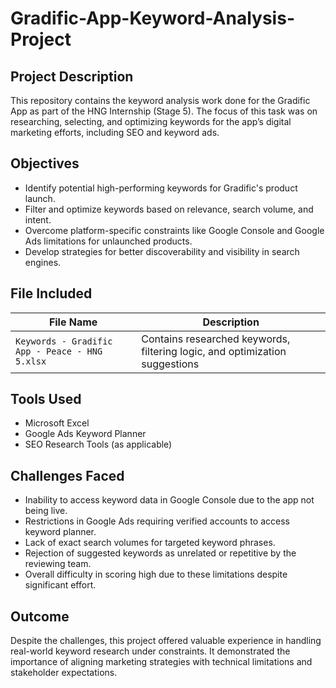 # Gradific-App-Keyword-Analysis-Project

## Project Description

This repository contains the keyword analysis work done for the Gradific App as part of the HNG Internship (Stage 5). The focus of this task was on researching, selecting, and optimizing keywords for the app’s digital marketing efforts, including SEO and keyword ads.

## Objectives

- Identify potential high-performing keywords for Gradific's product launch.
- Filter and optimize keywords based on relevance, search volume, and intent.
- Overcome platform-specific constraints like Google Console and Google Ads limitations for unlaunched products.
- Develop strategies for better discoverability and visibility in search engines.

## File Included

| File Name                                      | Description                                                                 |
|-----------------------------------------------|-----------------------------------------------------------------------------|
| `Keywords - Gradific App - Peace - HNG 5.xlsx` | Contains researched keywords, filtering logic, and optimization suggestions |

## Tools Used

- Microsoft Excel
- Google Ads Keyword Planner
- SEO Research Tools (as applicable)

## Challenges Faced

- Inability to access keyword data in Google Console due to the app not being live.
- Restrictions in Google Ads requiring verified accounts to access keyword planner.
- Lack of exact search volumes for targeted keyword phrases.
- Rejection of suggested keywords as unrelated or repetitive by the reviewing team.
- Overall difficulty in scoring high due to these limitations despite significant effort.

## Outcome

Despite the challenges, this project offered valuable experience in handling real-world keyword research under constraints. It demonstrated the importance of aligning marketing strategies with technical limitations and stakeholder expectations.

